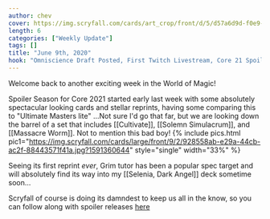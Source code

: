 ```yaml
---
author: chev
cover: https://img.scryfall.com/cards/art_crop/front/d/5/d57a6d9d-f0e9-4c5a-bacf-7a6c30d65b08.jpg?1583965675
length: 6
categories: ["Weekly Update"]
tags: []
title: "June 9th, 2020"
hook: "Omniscience Draft Posted, First Twitch Livestream, Core 21 Spoiler Season!"
---
```

Welcome back to another exciting week in the World of Magic! 

Spoiler Season for Core 2021 started early last week with some absolutely spectacular looking cards and stellar reprints, having some comparing this to "Ultimate Masters lite" ...Not sure I'd go that far, but we are looking down the barrel of a set that includes [[Cultivate]], [[Solemn Simulacrum]], and [[Massacre Worm]]. Not to mention this bad boy!
{% include pics.html
pic1="https://img.scryfall.com/cards/large/front/9/2/928558ab-e29a-44cb-ac2f-88443571f41a.jpg?1591360644" 
style="single"
width="33%" %}
<br />

Seeing its first reprint *ever*, Grim tutor has been a popular spec target and will absolutely find its way into my [[Selenia, Dark Angel]] deck sometime soon...

Scryfall of course is doing its damndest to keep us all in the know, so you can follow along with spoiler releases <a href="https://scryfall.com/sets/m21?order=spoiled&as=grid" target="_blank">here</a>


